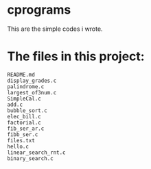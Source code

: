 # cprograms
This are the simple codes i wrote.

# The files in this project: 

    README.md
    display_grades.c
    palindrome.c
    largest_of3num.c
    SimpleCal.c
    add.c
    bubble_sort.c
    elec_bill.c
    factorial.c
    fib_ser_ar.c
    fibb_ser.c
    files.txt
    hello.c
    linear_search_rnt.c
    binary_search.c